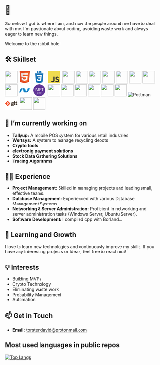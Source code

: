 
# 👋

Somehow I got to where I am, and now the people around me have to deal with me. 
I'm passionate about coding, avoiding waste work and always eager to learn new things.

Welcome to the rabbit hole!

## 🛠️ Skillset

<div>

 <img src="https://cdn.jsdelivr.net/gh/devicons/devicon@latest/icons/typescript/typescript-original.svg"  width="40" height="40"/>
 <img src="https://github.com/devicons/devicon/blob/master/icons/html5/html5-original.svg" title="HTML5" alt="HTML" width="40" height="40"/>&nbsp;
 <img src="https://github.com/devicons/devicon/blob/master/icons/css3/css3-plain-wordmark.svg"  title="CSS3" alt="CSS" width="40" height="40"/>&nbsp;
 <img src="https://github.com/devicons/devicon/blob/master/icons/javascript/javascript-original.svg" title="JavaScript" alt="JavaScript" width="40" height="40"/>&nbsp;
 <img src="https://cdn.jsdelivr.net/gh/devicons/devicon@latest/icons/go/go-original-wordmark.svg" width="40" height="40"/>
 <img src="https://cdn.jsdelivr.net/gh/devicons/devicon@latest/icons/python/python-original.svg" width="40" height="40"/>
 <img src="https://cdn.jsdelivr.net/gh/devicons/devicon@latest/icons/flask/flask-original-wordmark.svg" width="40" height="40"/>
 <img src="https://cdn.jsdelivr.net/gh/devicons/devicon@latest/icons/angular/angular-original.svg" width="40" height="40"/>
 <img src="https://cdn.jsdelivr.net/gh/devicons/devicon@latest/icons/vuejs/vuejs-original-wordmark.svg"  width="40" height="40"/>         
 <img src="https://cdn.jsdelivr.net/gh/devicons/devicon@latest/icons/nestjs/nestjs-original-wordmark.svg"  width="40" height="40" />
 <img src="https://cdn.jsdelivr.net/gh/devicons/devicon@latest/icons/visualbasic/visualbasic-original.svg" width="40" height="40"/>       
 <img src="https://cdn.jsdelivr.net/gh/devicons/devicon@latest/icons/cplusplus/cplusplus-original.svg" width="40" height="40"/>     
 <img src="https://github.com/devicons/devicon/blob/master/icons/dot-net/dot-net-original.svg" title="Dotnet" alt="Dotnet" width="40" height="40"/>&nbsp;
 <img src="https://github.com/devicons/devicon/blob/master/icons/dotnetcore/dotnetcore-original.svg" title=".NET Core" alt=".Net Core" width="40" height="40"/>&nbsp;
 <img src="https://cdn.jsdelivr.net/gh/devicons/devicon@latest/icons/microsoftsqlserver/microsoftsqlserver-original.svg" width="40" height="40"/>         
 <img src="https://cdn.jsdelivr.net/gh/devicons/devicon@latest/icons/postgresql/postgresql-original.svg" width="40" height="40"/>    
 <img src="https://cdn.jsdelivr.net/gh/devicons/devicon@latest/icons/firebase/firebase-original-wordmark.svg" width="40" height="40"/>
 <img src="https://cdn.jsdelivr.net/gh/devicons/devicon@latest/icons/linux/linux-original.svg" width="40" height="40"/>
 <img src="https://cdn.jsdelivr.net/gh/devicons/devicon@latest/icons/googlecloud/googlecloud-original-wordmark.svg" width="40" height="40"/>
 <img src="https://cdn.jsdelivr.net/gh/devicons/devicon@latest/icons/docker/docker-original-wordmark.svg" width="40" height="40"/>
 <img src="https://www.vectorlogo.zone/logos/getpostman/getpostman-icon.svg" title="Postman"  alt="Postman" width="40" height="40"/>&nbsp;
 <img src="https://github.com/devicons/devicon/blob/master/icons/git/git-original-wordmark.svg" title="Git" **alt="Git" width="40" height="40"/>&nbsp;
 <img src="https://cdn.jsdelivr.net/gh/devicons/devicon@latest/icons/bash/bash-original.svg" width="40" height="40"/>        
 <img src="https://cdn.jsdelivr.net/gh/devicons/devicon@latest/icons/powershell/powershell-original.svg" width="40" height="40" />
          
</div>

## 🔭 I’m currently working on
- **Tallyup:** A mobile POS system for various retail industries
- **Wertsys:** A system to manage recycling depots
- **Crypto tools**
- **electronig payment solutions**
- **Stock Data Gathering Solutions**
- **Trading Algorithms**

## 👨‍💼 Experience
- **Project Management:** Skilled in managing projects and leading small, effective teams.
- **Database Management:** Experienced with various Database Management Systems.
- **Networking & Server Administration:** Proficient in networking and server administration tasks (Windows Server, Ubuntu Server).
- **Software Development:** I compiled cpp with Borland...

## 🌱 Learning and Growth
I love to learn new technologies and continuously improve my skills. If you have any interesting projects or ideas, feel free to reach out!

## 💡 Interests
- Building MVPs
- Crypto Technology
- Eliminating waste work
- Probability Management
- Automation

## 📫 Get in Touch
- **Email:** torstendavid@protonmail.com

<!--
**fox-buddy/fox-buddy** is a ✨ _special_ ✨ repository because its `README.md` (this file) appears on your GitHub profile.

Here are some ideas to get you started:

- 🔭 I’m currently working on ...
- 🌱 I’m currently learning ...
- 👯 I’m looking to collaborate on ...
- 🤔 I’m looking for help with ...
- 💬 Ask me about ...
- 📫 How to reach me: ...
- 😄 Pronouns: ...
- ⚡ Fun fact: ...
-->

## Most used languages in public repos
[![Top Langs](https://github-readme-stats.vercel.app/api/top-langs/?username=fox-buddy&layout=compact&theme=vision-friendly-dark)](https://github.com/anuraghazra/github-readme-stats)


